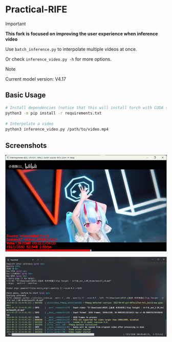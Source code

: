 # Practical-RIFE

> [!IMPORTANT]
> **This fork is focused on improving the user experience when inference video**

Use `batch_inference.py` to interpolate multiple videos at once.

Or check `inference_video.py -h` for more options.

> [!NOTE]
> Current model version: V4.17

## Basic Usage

```bash
# Install dependencies (notice that this will install torch with CUDA support, better run in venv or conda)
python3 -m pip install -r requirements.txt

# Interpolate a video
python3 inference_video.py /path/to/video.mp4
```

## Screenshots

![1714128717467](image/README/1714128717467.png)

![1714128731690](image/README/1714128731690.png)
